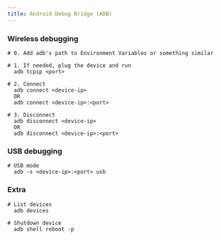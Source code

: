 ```yaml
---
title: Android Debug Bridge (ADB)
---
```


### Wireless debugging

```
# 0. Add adb's path to Environment Variables or something similar

# 1. If needed, plug the device and run
  adb tcpip <port>

# 2. Connect
  adb connect <device-ip>
  OR
  adb connect <device-ip>:<port>

# 3. Disconnect
  adb disconnect <device-ip>
  OR
  adb disconnect <device-ip>:<port>
```

### USB debugging

```
# USB mode
  adb -s <device-ip>:<port> usb
```

### Extra

```
# List devices
  adb devices

# Shutdown device
  adb shell reboot -p
```
